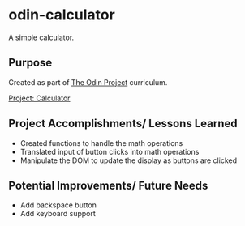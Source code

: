 # odin-calculator

A simple calculator.


## Purpose
Created as part of [The Odin Project](https://www.theodinproject.com/) curriculum.

[Project: Calculator](https://www.theodinproject.com/lessons/foundations-calculator)

## Project Accomplishments/ Lessons Learned
- Created functions to handle the math operations
- Translated input of button clicks into math operations
- Manipulate the DOM to update the display as buttons are clicked

## Potential Improvements/ Future Needs
- Add backspace button
- Add keyboard support
